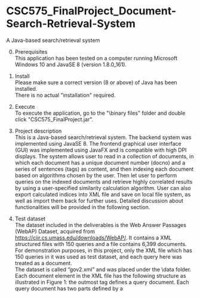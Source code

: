 # CSC575_FinalProject_Document-Search-Retrieval-System
A Java-based search/retrieval system

0. Prerequisites\
	This application has been tested on a computer running Microsoft Windows 10 and JavaSE 8 (version 1.8.0_161).
	
1. Install\
	Please make sure a correct version (8 or above) of Java has been installed.\
	There is no actual "installation" required.
	
2. Execute\
	To execute the application, go to the "\binary files" folder and double click "CSC575_FinalProject.jar".
  
3. Project description\
This is a Java-based search/retrieval system. The backend system was implemented using JavaSE 8. The frontend graphical user interface (GUI) was implemented using JavaFX and is compatible with high DPI displays. The system allows user to read in a collection of documents, in which each document has a unique document number (docno) and a series of sentences (tags) as content, and then indexing each document based on algorithms chosen by the user. Then let user to perform queries on the indexed documents and retrieve highly correlated results by using a user-specified similarity calculation algorithm. User can also export calculated indices into XML file and save on local file system, as well as import them back for further uses. Detailed discussion about functionalities will be provided in the following section.

4. Test dataset\
The dataset included in the deliverables is the Web Answer Passages (WebAP) Dataset, acquired from https://ciir.cs.umass.edu/downloads/WebAP/. It contains a XML structured files with 150 queries and a file contains 6,399 documents. For demonstration purposes, in this project, only the XML file which has 150 queries in it was used as test dataset, and each query here was treated as a document.\
The dataset is called “gov2.xml” and was placed under the \data folder. Each document element in the XML file has the following structure as illustrated in Figure 1: the outmost <query> tag defines a query document. Each query document has two parts defined by a <title> tag and a <desc> tag. In each of these two parts there are another two areas: <docno> contains a unique identifier of the document query, and <tag> field contains the actual context. In this implementation, contents in the two <tag> fields are combined together to represent the content of the document.
